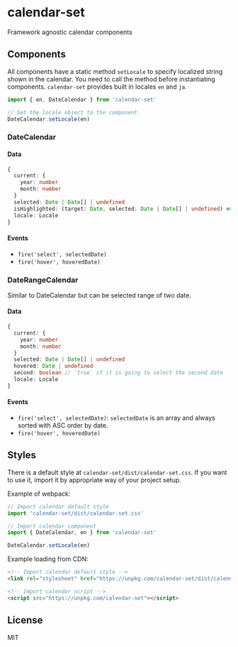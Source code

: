 # calendar-set

Framework agnostic calendar components

## Components

All components have a static method `setLocale` to specify localized string shown in the calendar. You need to call the method before instantiating components. `calendar-set` provides built in locales `en` and `ja`.

```js
import { en, DateCalendar } from 'calendar-set'

// Set the locale object to the component
DateCalendar.setLocale(en)
```

### DateCalendar

#### Data

```ts
{
  current: {
    year: number
    month: number
  }
  selected: Date | Date[] | undefined
  isHighlighted: (target: Date, selected: Date | Date[] | undefined) => boolean
  locale: Locale
}
```

#### Events

* `fire('select', selectedDate)`
* `fire('hover', hoveredDate)`

### DateRangeCalendar

Similar to DateCalendar but can be selected range of two date.

#### Data

```ts
{
  current: {
    year: number
    month: number
  }
  selected: Date | Date[] | undefined
  hovered: Date | undefined
  second: boolean // `true` if it is going to select the second date
  locale: Locale
}
```

#### Events

* `fire('select', selectedDate)`: `selectedDate` is an array and always sorted with ASC order by date.
* `fire('hover', hoveredDate)`

## Styles

There is a default style at `calendar-set/dist/calendar-set.css`. If you want to use it, import it by appropriate way of your project setup.

Example of webpack:

```js
// Import calendar default style
import 'calendar-set/dist/calendar-set.css'

// Import calendar component
import { DateCalendar, en } from 'calendar-set'

DateCalendar.setLocale(en)
```

Example loading from CDN:

```html
<!-- Import calendar default style -->
<link rel="stylesheet" href="https://unpkg.com/calendar-set/dist/calendar-set.css">

<!-- Import calendar script -->
<script src="https://unpkg.com/calendar-set"></script>
```

## License

MIT
